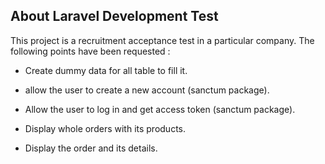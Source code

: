 
## About Laravel Development Test

This project is a recruitment acceptance test in a particular company.
The following points have been requested : 

- Create dummy data for all table to fill it.
- allow the user to create a new account (sanctum package).
- Allow the user to log in and get access token (sanctum package).

- Display whole orders with its products.
- Display the order and its details.
